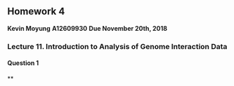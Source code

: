 ## Homework 4

**Kevin Moyung**
**A12609930**
**Due November 20th, 2018**

### Lecture 11. Introduction to Analysis of Genome Interaction Data

#### Question 1

**
